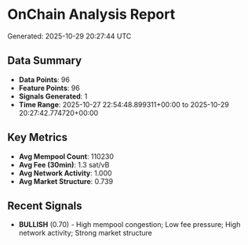 # OnChain Analysis Report
Generated: 2025-10-29 20:27:44 UTC

## Data Summary
- **Data Points**: 96
- **Feature Points**: 96
- **Signals Generated**: 1
- **Time Range**: 2025-10-27 22:54:48.899311+00:00 to 2025-10-29 20:27:42.774720+00:00

## Key Metrics
- **Avg Mempool Count**: 110230
- **Avg Fee (30min)**: 1.3 sat/vB
- **Avg Network Activity**: 1.000
- **Avg Market Structure**: 0.739

## Recent Signals
- **BULLISH** (0.70) - High mempool congestion; Low fee pressure; High network activity; Strong market structure
